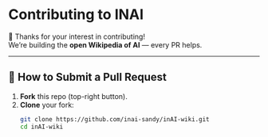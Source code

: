 # Contributing to INAI

🚀 Thanks for your interest in contributing!  
We’re building the **open Wikipedia of AI** — every PR helps.

---

## 📝 How to Submit a Pull Request
1. **Fork** this repo (top-right button).  
2. **Clone** your fork:
   ```bash
   git clone https://github.com/inai-sandy/inAI-wiki.git
   cd inAI-wiki
